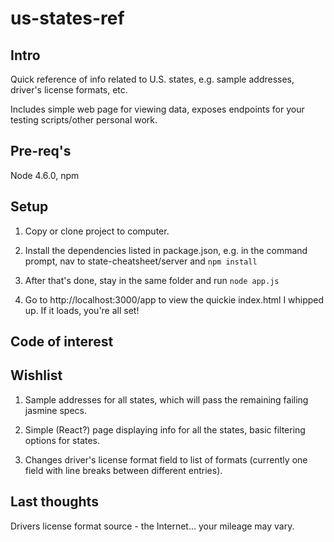 # us-states-ref
## Intro
Quick reference of info related to U.S. states, e.g. sample addresses, driver's license formats, etc. 

Includes simple web page for viewing data, exposes endpoints for your testing scripts/other personal work.

## Pre-req's
Node 4.6.0, npm

## Setup
1. Copy or clone project to computer.

2. Install the dependencies listed in package.json, e.g. in the command prompt, nav to state-cheatsheet/server and `npm install`

4. After that's done, stay in the same folder and run `node app.js`

5. Go to http://localhost:3000/app to view the quickie index.html I whipped up. If it loads, you're all set!

## Code of interest

## Wishlist
1. Sample addresses for all states, which will pass the remaining failing jasmine specs.

2. Simple (React?) page displaying info for all the states, basic filtering options for states.

3. Changes driver's license format field to list of formats (currently one field with line breaks between different entries).  

## Last thoughts
Drivers license format source - the Internet... your mileage may vary.

